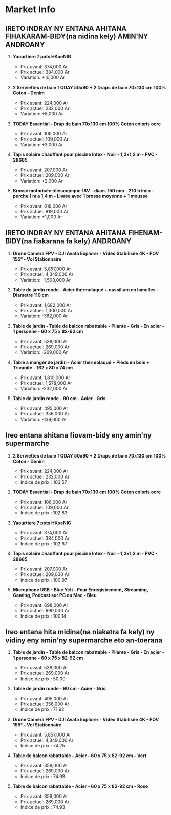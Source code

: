 # Market Info

## IRETO INDRAY NY ENTANA AHITANA FIHAKARAM-BIDY(na nidina kely) AMIN'NY ANDROANY

1. **Yaourtiere 7 pots HKoeNIG**
   - Prix avant: 374,000 Ar
   - Prix actuel: 384,000 Ar
   - Variation: +10,000 Ar

2. **2 Serviettes de bain TODAY 50x90 + 2 Draps de bain 70x130 cm 100% Coton - Denim**
   - Prix avant: 224,000 Ar
   - Prix actuel: 232,000 Ar
   - Variation: +8,000 Ar

3. **TODAY Essential - Drap de bain 70x130 cm 100% Coton coloris ocre**
   - Prix avant: 106,000 Ar
   - Prix actuel: 109,000 Ar
   - Variation: +3,000 Ar

4. **Tapis solaire chauffant pour piscine Intex - Noir - 1,2x1,2 m - PVC - 28685**
   - Prix avant: 207,000 Ar
   - Prix actuel: 209,000 Ar
   - Variation: +2,000 Ar

5. **Brosse motorisée télescopique 18V - diam. 150 mm - 210 tr/min - perche 1 m a 1,4 m - Livrée avec 1 brosse moyenne + 1 mousse**
   - Prix avant: 818,000 Ar
   - Prix actuel: 819,000 Ar
   - Variation: +1,000 Ar

## IRETO INDRAY NY ENTANA AHITANA FIHENAM-BIDY(na fiakarana fa kely) ANDROANY

1. **Drone Caméra FPV - DJI Avata Explorer - Vidéo Stabilisée 4K - FOV 155° - Vol Stationnaire**
   - Prix avant: 5,857,000 Ar
   - Prix actuel: 4,349,000 Ar
   - Variation: -1,508,000 Ar

2. **Table de jardin ronde - Acier thermolaqué + nassilium en lamelles - Diametre 110 cm**
   - Prix avant: 1,682,000 Ar
   - Prix actuel: 1,300,000 Ar
   - Variation: -382,000 Ar

3. **Table de jardin - Table de balcon rabattable - Pliante - Gris - En acier - 1 personne - 60 x 75 x 82-92 cm**
   - Prix avant: 538,000 Ar
   - Prix actuel: 269,000 Ar
   - Variation: -269,000 Ar

4. **Table a manger de jardin - Acier thermolaqué + Pieds en bois + Trivanite - 162 x 80 x 74 cm**
   - Prix avant: 1,810,000 Ar
   - Prix actuel: 1,578,000 Ar
   - Variation: -232,000 Ar

5. **Table de jardin ronde - 90 cm - Acier - Gris**
   - Prix avant: 495,000 Ar
   - Prix actuel: 356,000 Ar
   - Variation: -139,000 Ar

## Ireo entana ahitana fiovam-bidy eny amin'ny supermarche

1. **2 Serviettes de bain TODAY 50x90 + 2 Draps de bain 70x130 cm 100% Coton - Denim**
   - Prix avant: 224,000 Ar
   - Prix actuel: 232,000 Ar
   - Indice de prix : 103.57

2. **TODAY Essential - Drap de bain 70x130 cm 100% Coton coloris ocre**
   - Prix avant: 106,000 Ar
   - Prix actuel: 109,000 Ar
   - Indice de prix : 102.83

3. **Yaourtiere 7 pots HKoeNIG**
   - Prix avant: 374,000 Ar
   - Prix actuel: 384,000 Ar
   - Indice de prix : 102.67

4. **Tapis solaire chauffant pour piscine Intex - Noir - 1,2x1,2 m - PVC - 28685**
   - Prix avant: 207,000 Ar
   - Prix actuel: 209,000 Ar
   - Indice de prix : 100.97

5. **Microphone USB - Blue Yeti - Pour Enregistrement, Streaming, Gaming, Podcast sur PC ou Mac - Bleu**
   - Prix avant: 698,000 Ar
   - Prix actuel: 699,000 Ar
   - Indice de prix : 100.14

## Ireo entana hita midina(na niakatra fa kely) ny vidiny eny amin'ny supermarche eto an-toerana

1. **Table de jardin - Table de balcon rabattable - Pliante - Gris - En acier - 1 personne - 60 x 75 x 82-92 cm**
   - Prix avant: 538,000 Ar
   - Prix actuel: 269,000 Ar
   - Indice de prix : 50.00

2. **Table de jardin ronde - 90 cm - Acier - Gris**
   - Prix avant: 495,000 Ar
   - Prix actuel: 356,000 Ar
   - Indice de prix : 71.92

3. **Drone Caméra FPV - DJI Avata Explorer - Vidéo Stabilisée 4K - FOV 155° - Vol Stationnaire**
   - Prix avant: 5,857,000 Ar
   - Prix actuel: 4,349,000 Ar
   - Indice de prix : 74.25

4. **Table de balcon rabattable - Acier - 60 x 75 x 82-92 cm - Vert**
   - Prix avant: 359,000 Ar
   - Prix actuel: 269,000 Ar
   - Indice de prix : 74.93

5. **Table de balcon rabattable - Acier - 60 x 75 x 82-92 cm - Rose**
   - Prix avant: 359,000 Ar
   - Prix actuel: 269,000 Ar
   - Indice de prix : 74.93

